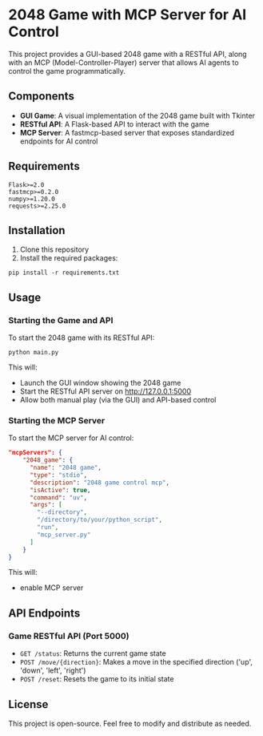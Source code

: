 # 2048 Game with MCP Server for AI Control

This project provides a GUI-based 2048 game with a RESTful API, along with an MCP (Model-Controller-Player) server that allows AI agents to control the game programmatically.

## Components

- **GUI Game**: A visual implementation of the 2048 game built with Tkinter
- **RESTful API**: A Flask-based API to interact with the game
- **MCP Server**: A fastmcp-based server that exposes standardized endpoints for AI control

## Requirements

```
Flask>=2.0
fastmcp>=0.2.0
numpy>=1.20.0
requests>=2.25.0
```

## Installation

1. Clone this repository
2. Install the required packages:

```
pip install -r requirements.txt
```

## Usage

### Starting the Game and API

To start the 2048 game with its RESTful API:

```
python main.py
```

This will:
- Launch the GUI window showing the 2048 game
- Start the RESTful API server on http://127.0.0.1:5000
- Allow both manual play (via the GUI) and API-based control

### Starting the MCP Server

To start the MCP server for AI control:

```json
"mcpServers": {
    "2048_game": {
      "name": "2048 game",
      "type": "stdio",
      "description": "2048 game control mcp",
      "isActive": true,
      "command": "uv",
      "args": [
        "--directory",
        "/directory/to/your/python_script",
        "run",
        "mcp_server.py"
      ]
    }
}
```

This will:
- enable MCP server


## API Endpoints

### Game RESTful API (Port 5000)

- `GET /status`: Returns the current game state
- `POST /move/{direction}`: Makes a move in the specified direction ('up', 'down', 'left', 'right')
- `POST /reset`: Resets the game to its initial state


## License

This project is open-source. Feel free to modify and distribute as needed. 